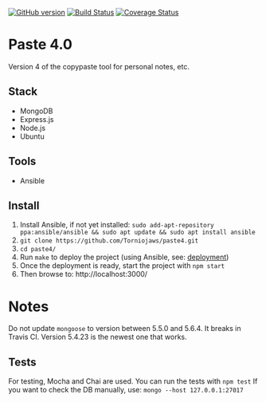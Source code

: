 [![GitHub version](https://badge.fury.io/gh/Torniojaws%2Fpaste4.svg)](https://badge.fury.io/gh/Torniojaws%2Fpaste4)
[![Build Status](https://travis-ci.org/Torniojaws/paste4.svg?branch=master)](https://travis-ci.org/Torniojaws/paste4)
[![Coverage Status](https://coveralls.io/repos/github/Torniojaws/paste4/badge.svg?branch=master)](https://coveralls.io/github/Torniojaws/paste4?branch=master)

# Paste 4.0

Version 4 of the copypaste tool for personal notes, etc.

## Stack

- MongoDB
- Express.js
- Node.js
- Ubuntu

## Tools

- Ansible

## Install

1. Install Ansible, if not yet installed:
  `sudo add-apt-repository ppa:ansible/ansible && sudo apt update && sudo apt install ansible`
1. `git clone https://github.com/Torniojaws/paste4.git`
1. `cd paste4/`
1. Run `make` to deploy the project (using Ansible, see: [deployment](deployment/prod.yaml))
1. Once the deployment is ready, start the project with `npm start`
1. Then browse to: http://localhost:3000/

# Notes

Do not update `mongoose` to version between 5.5.0 and 5.6.4. It breaks in Travis CI.
Version 5.4.23 is the newest one that works.

## Tests

For testing, Mocha and Chai are used. You can run the tests with `npm test`
If you want to check the DB manually, use: `mongo --host 127.0.0.1:27017`
